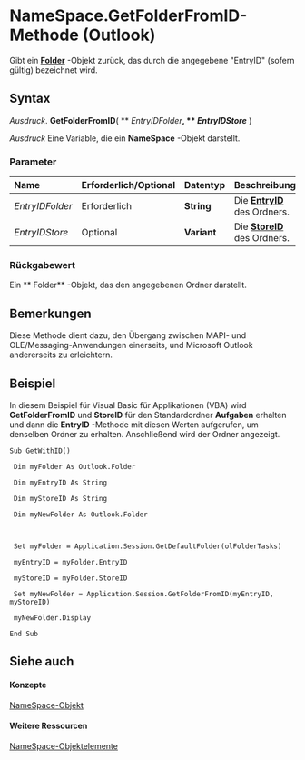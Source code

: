 
# NameSpace.GetFolderFromID-Methode (Outlook)

Gibt ein  **[Folder](3cf6cda8-6d70-666e-2643-9d9c5b9cacfc.md)** -Objekt zurück, das durch die angegebene "EntryID" (sofern gültig) bezeichnet wird.


## Syntax

 _Ausdruck_. **GetFolderFromID**( ** _EntryIDFolder_**, ** _EntryIDStore_** )

 _Ausdruck_ Eine Variable, die ein **NameSpace** -Objekt darstellt.


### Parameter



|**Name**|**Erforderlich/Optional**|**Datentyp**|**Beschreibung**|
|:-----|:-----|:-----|:-----|
| _EntryIDFolder_|Erforderlich|**String**|Die  **[EntryID](338ade5a-b267-8bc2-35b7-221c071506aa.md)** des Ordners.|
| _EntryIDStore_|Optional|**Variant**|Die  **[StoreID](8b2657b7-0c69-d8ad-147b-482303ebd10f.md)** des Ordners.|

### Rückgabewert

Ein  ** Folder** -Objekt, das den angegebenen Ordner darstellt.


## Bemerkungen

Diese Methode dient dazu, den Übergang zwischen MAPI- und OLE/Messaging-Anwendungen einerseits, und Microsoft Outlook andererseits zu erleichtern.


## Beispiel

In diesem Beispiel für Visual Basic für Applikationen (VBA) wird  **GetFolderFromID** und **StoreID** für den Standardordner **Aufgaben** erhalten und dann die **EntryID** -Methode mit diesen Werten aufgerufen, um denselben Ordner zu erhalten. Anschließend wird der Ordner angezeigt.


```
Sub GetWithID() 
 
 Dim myFolder As Outlook.Folder 
 
 Dim myEntryID As String 
 
 Dim myStoreID As String 
 
 Dim myNewFolder As Outlook.Folder 
 
 
 
 Set myFolder = Application.Session.GetDefaultFolder(olFolderTasks) 
 
 myEntryID = myFolder.EntryID 
 
 myStoreID = myFolder.StoreID 
 
 Set myNewFolder = Application.Session.GetFolderFromID(myEntryID, myStoreID) 
 
 myNewFolder.Display 
 
End Sub
```


## Siehe auch


#### Konzepte


[NameSpace-Objekt](f0dcaa19-07f5-5d42-a3bf-2e42b7885644.md)
#### Weitere Ressourcen


[NameSpace-Objektelemente](http://msdn.microsoft.com/library/d7a978a3-a2c8-6195-c5f8-af8773500456%28Office.15%29.aspx)